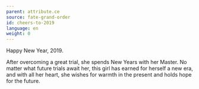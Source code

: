 ```yaml
---
parent: attribute.ce
source: fate-grand-order
id: cheers-to-2019
language: en
weight: 0
---
```


Happy New Year, 2019.

After overcoming a great trial, she spends New Years with her Master.
No matter what future trials await her, this girl has earned for herself a new era, and with all her heart, she wishes for warmth in the present and holds hope for the future.
